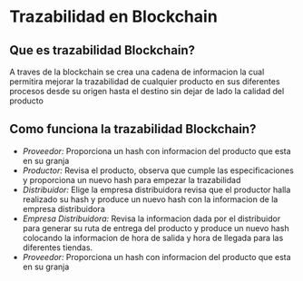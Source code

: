 <h1> Trazabilidad en Blockchain </h1>
<h2> Que es trazabilidad Blockchain? </h2>
<p> A traves de la blockchain se crea una cadena de informacion 
  la cual permitira mejorar la trazabilidad de cualquier producto
  en sus diferentes procesos desde su origen hasta el destino sin 
  dejar de lado la calidad del producto </p>
<h2> Como funciona la trazabilidad Blockchain? </h2>
<ul>
<li><i>Proveedor:</i> Proporciona un hash con informacion del producto que esta en su granja  
<li><i>Productor:</i> Revisa el producto, observa que cumple las especificaciones y proporciona un nuevo hash para empezar la trazabilidad  
<li><i>Distribuidor:</i> Elige la empresa distribuidora revisa que el productor halla realizado su hash y produce un nuevo hash con la informacion de la empresa distribuidora
<li><i>Empresa Distribuidora:</i> Revisa la informacion dada por el distribuidor para generar su ruta de entrega del producto y produce un nuevo hash colocando la informacion de hora de salida y hora de llegada para las diferentes tiendas.
<li><i>Proveedor:</i> Proporciona un hash con informacion del producto que esta en su granja
</ul>

